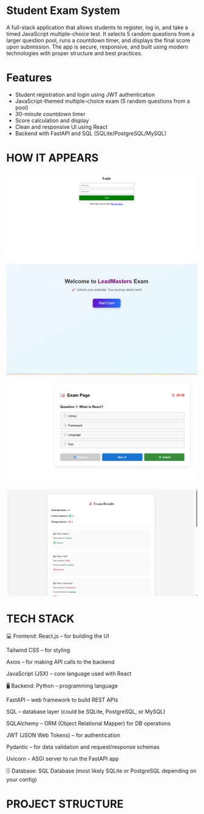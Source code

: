 # Student Exam System
A full-stack application that allows students to register, log in, and take a timed JavaScript multiple-choice test. It selects 5 random questions from a larger question pool, runs a countdown timer, and displays the final score upon submission. The app is secure, responsive, and built using modern technologies with proper structure and best practices.



# Features
- Student registration and login using JWT authentication
- JavaScript-themed multiple-choice exam (5 random questions from a pool)
- 30-minute countdown timer
- Score calculation and display
- Clean and responsive UI using React
- Backend with FastAPI and SQL (SQLite/PostgreSQL/MySQL)

# HOW IT APPEARS

![image alt](https://github.com/KOTI-PRASAD/Student-Exam-System/blob/2802711683cfc0bdf68b116b34c28984ac243b0f/Screenshot%202025-08-06%20185147.png)
![image alt](https://github.com/KOTI-PRASAD/Student-Exam-System/blob/c831863394947b2592c974f5568e0ae7d961d49c/Screenshot%202025-08-06%20185202.png)

![image alt](https://github.com/KOTI-PRASAD/Student-Exam-System/blob/3741e4d0fb8ac7ae5565118f6a59b7fda407cde7/Screenshot%202025-08-06%20185217.png)

![image alt](https://github.com/KOTI-PRASAD/Student-Exam-System/blob/e45cfba0828a629c30cde4f2b30b0ce9714d40e1/Screenshot%202025-08-06%20192126.png)


# TECH STACK
💻 Frontend:
React.js – for building the UI

Tailwind CSS – for styling

Axios – for making API calls to the backend

JavaScript (JSX) – core language used with React

🖥️ Backend:
Python – programming language

FastAPI – web framework to build REST APIs

SQL – database layer (could be SQLite, PostgreSQL, or MySQL)

SQLAlchemy – ORM (Object Relational Mapper) for DB operations

JWT (JSON Web Tokens) – for authentication

Pydantic – for data validation and request/response schemas

Uvicorn – ASGI server to run the FastAPI app

🗄️ Database:
SQL Database (most likely SQLite or PostgreSQL depending on your config)


# PROJECT STRUCTURE 
